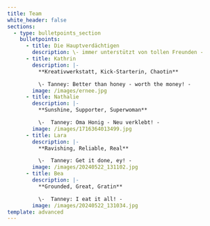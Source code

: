```yaml
---
title: Team
white_header: false
sections:
  - type: bulletpoints_section
    bulletpoints:
      - title: Die Hauptverdächtigen
        description: \- immer unterstützt von tollen Freunden -
      - title: Kathrin
        description: |-
          **Kreativwerkstatt, Kick-Starterin, Chaotin**

          \- Tanney: Better than honey - worth the money! -
        image: /images/ernee.jpg
      - title: Nathalie
        description: |-
          **Sunshine, Supporter, Superwoman**

          \-  Tanney: Oma Honig - Neu verklebt! -
        image: /images/1716364013499.jpg
      - title: Lara
        description: |-
          **Ravishing, Reliable, Real**

          \-  Tanney: Get it done, ey! -
        image: /images/20240522_131102.jpg
      - title: Bea
        description: |-
          **Grounded, Great, Gratin**

          \-  Tanney: I eat it all! -
        image: /images/20240522_131034.jpg
template: advanced
---
```


